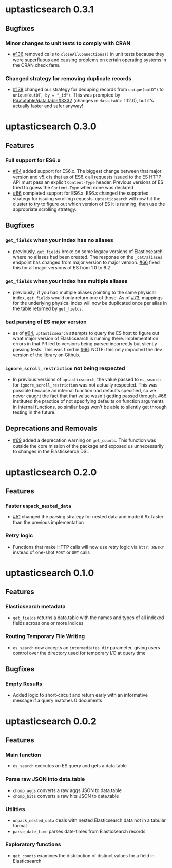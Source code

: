 # uptasticsearch 0.3.1

## Bugfixes

### Minor changes to unit tests to comply with CRAN
- [#136](https://github.com/uptake/uptasticsearch/pull/136) removed calls to `closeAllConnections()` in unit tests because they were superfluous and causing problems on certain operating systems in the CRAN check farm.

### Changed strategy for removing duplicate records
- [#138](https://github.com/uptake/uptasticsearch/pull/138) changed our strategy for deduping records from `unique(outDT)` to `unique(outDT, by = "_id")`. This was prompted by [Rdatatable/data.table#3332](https://github.com/Rdatatable/data.table/issues/3332) (changes in `data.table` 1.12.0), but it's actually faster and safer anyway!

# uptasticsearch 0.3.0

## Features

### Full support for ES6.x
- [#64](https://github.com/uptake/uptasticsearch/pull/64) added support for ES6.x. The biggest change between that major version and v5.x is that as of ES6.x all requests issued to the ES HTTP API must pass an explicit `Content-Type` header. Previous versions of ES tried to guess the `Content-Type` when none was declared
- [#66](https://github.com/uptake/uptasticsearch/pull/66) completed support for ES6.x. ES6.x changed the supported strategy for issuing scrolling requests. `uptasticsearch` will now hit the cluster to try to figure out which version of ES it is running, then use the appropriate scrolling strategy.

## Bugfixes

### `get_fields` when your index has no aliases
- previously, `get_fields` broke on some legacy versions of Elasticsearch where no aliases had been created. The response on the `_cat/aliases` endpoint has changed from major version to major version. [#66](https://github.com/uptake/uptasticsearch/pull/66) fixed this for all major versions of ES from 1.0 to 6.2

### `get_fields` when your index has multiple aliases
- previously, if you had multiple aliases pointing to the same physical index, `get_fields` would only return one of those. As of [#73](https://github.com/uptake/uptasticsearch/pull/73), mappings for the underlying physical index will now be duplicated once per alias in the table returned by `get_fields`.

### bad parsing of ES major version
- as of [#64](https://github.com/uptake/uptasticsearch/pull/64), `uptasticsearch` attempts to query the ES host to figure out what major version of Elasticsearch is running there. Implementation errors in that PR led to versions being parsed incorrectly but silently passing tests. This was fixed in [#66](https://github.com/uptake/uptasticsearch/pull/66). NOTE: this only impacted the dev version of the library on Github.

### `ignore_scroll_restriction` not being respected
- In previous versions of `uptasticsearch`, the value passed to `es_search` for `ignore_scroll_restriction` was not actually respected. This was possible because an internal function had defaults specified, so we never caught the fact that that value wasn't getting passed through. [#66](https://github.com/uptake/uptasticsearch/pull/66) instituted the practice of not specifying defaults on function arguments in internal functions, so similar bugs won't be able to silently get through testing in the future.

## Deprecations and Removals
- [#69](https://github.com/uptake/uptasticsearch/pull/69) added a deprecation warning on `get_counts`. This function was outside the core mission of the package and exposed us unnecessarily to changes in the Elasticsearch DSL

# uptasticsearch 0.2.0

## Features

### Faster `unpack_nested_data`
- [#51](https://github.com/uptake/uptasticsearch/pull/51) changed the parsing strategy for nested data and made it 9x faster than the previous implementation

### Retry logic
- Functions that make HTTP calls will now use retry logic via `httr::RETRY` instead of one-shot `POST` or `GET` calls

# uptasticsearch 0.1.0

## Features

### Elasticsearch metadata
- `get_fields` returns a data.table with the names and types of all indexed fields across one or more indices

### Routing Temporary File Writing
- `es_search` now accepts an `intermediates_dir` parameter, giving users control over the directory used for temporary I/O at query time

## Bugfixes

### Empty Results
- Added logic to short-circuit and return early with an informative message if a query matches 0 documents

# uptasticsearch 0.0.2

## Features

### Main function
- `es_search` executes an ES query and gets a data.table

### Parse raw JSON into data.table
- `chomp_aggs` converts a raw aggs JSON to data.table
- `chomp_hits` converts a raw hits JSON to data.table

### Utilities
- `unpack_nested_data` deals with nested Elasticsearch data not in a tabular format
- `parse_date_time` parses date-times from Elasticsearch records

### Exploratory functions
- `get_counts` examines the distribution of distinct values for a field in Elasticsearch

